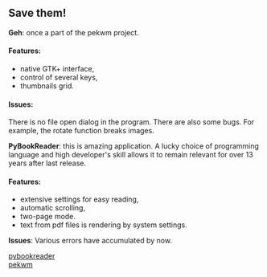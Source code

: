 ## Save them!
    
**Geh**: once a part of the pekwm project.     
#### Features:
* native GTK+ interface,
* control of several keys,
* thumbnails grid.
    
#### Issues:
There is no file open dialog in the program. There are also some bugs. For example, the rotate function breaks images.
     
**PyBookReader**: this is amazing application. A lucky choice of programming language and high developer's skill allows it to remain relevant for over 13 years after last release.
    
#### Features:
* extensive settings for easy reading,
* automatic scrolling,
* two-page mode.
* text from pdf files is rendering by system settings.
    
**Issues**: Various errors have accumulated by now.
     
[pybookreader](http://pybookreader.narod.ru/)    
[pekwm](http://www.pekwm.org/)
